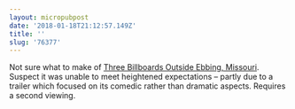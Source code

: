 ```yaml
---
layout: micropubpost
date: '2018-01-18T21:12:57.149Z'
title: ''
slug: '76377'
---
```

Not sure what to make of [Three Billboards Outside Ebbing, Missouri](www.imdb.com/title/tt5027774/). Suspect it was unable to meet heightened expectations – partly due to a trailer which focused on its comedic rather than dramatic aspects. Requires a second viewing.
